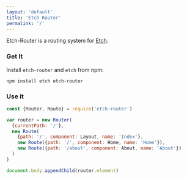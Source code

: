 ```yaml
---
layout: 'default'
title: 'Etch Router'
permalink: '/'
---
```

Etch-Router is a routing system for [Etch](https://github.com/atom/etch).

### Get It

Install `etch-router` and `etch` from npm:

```shell
npm install etch etch-router
```

### Use it

```javascript
const {Router, Route} = require('etch-router')

var router = new Router(
  {currentPath: '/'},
  new Route(
    {path: '/', component: Layout, name: 'Index'},
    new Route({path: '/', component: Home, name: 'Home'}),
    new Route({path: '/about', component: About, name: 'About'})
  )
)

document.body.appendChild(router.element)
```
